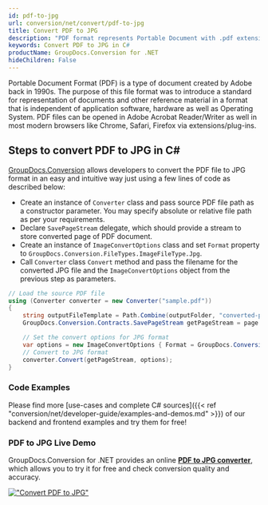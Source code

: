 ```yaml
---
id: pdf-to-jpg
url: conversion/net/convert/pdf-to-jpg
title: Convert PDF to JPG
description: "PDF format represents Portable Document with .pdf extension. Learn how to convert PDF to JPG file programmatically in C# language using GroupDocs.Conversion for .NET library."
keywords: Convert PDF to JPG in C#
productName: GroupDocs.Conversion for .NET
hideChildren: False
---
```


Portable Document Format (PDF) is a type of document created by Adobe back in 1990s. The purpose of this file format was to introduce a standard for representation of documents and other reference material in a format that is independent of application software, hardware as well as Operating System. PDF files can be opened in Adobe Acrobat Reader/Writer as well in most modern browsers like Chrome, Safari, Firefox via extensions/plug-ins.

## Steps to convert PDF to JPG in C#

[GroupDocs.Conversion](https://products.groupdocs.com/conversion/net) allows developers to convert the PDF file to JPG format in an easy and intuitive way just using a few lines of code as described below:

* Create an instance of `Converter` class and pass source PDF file path as a constructor parameter. You may specify absolute or relative file path as per your requirements. 
* Declare `SavePageStream` delegate, which should provide a stream to store converted page of PDF document.
* Create an instance of `ImageConvertOptions` class and set `Format` property to `GroupDocs.Conversion.FileTypes.ImageFileType.Jpg`.
* Call `Converter` class `Convert` method and pass the filename for the converted JPG file and the `ImageConvertOptions` object from the previous step as parameters.

```csharp
// Load the source PDF file
using (Converter converter = new Converter("sample.pdf"))
{
    string outputFileTemplate = Path.Combine(outputFolder, "converted-page-{0}.jpg");
    GroupDocs.Conversion.Contracts.SavePageStream getPageStream = page => new FileStream(string.Format(outputFileTemplate, page), FileMode.Create);

    // Set the convert options for JPG format
    var options = new ImageConvertOptions { Format = GroupDocs.Conversion.FileTypes.ImageFileType.Jpg };   
    // Convert to JPG format
    converter.Convert(getPageStream, options);
}
```

### Code Examples

Please find more [use-cases and complete C# sources]({{< ref "conversion/net/developer-guide/examples-and-demos.md" >}}) of our backend and frontend examples and try them for free!

### PDF to JPG Live Demo

GroupDocs.Conversion for .NET provides an online [**PDF to JPG converter**](https://products.groupdocs.app/conversion/pdf-to-jpg), which allows you to try it for free and check conversion quality and accuracy.

[!["Convert PDF to JPG"](conversion/net/images/convert-to-jpg/convert-pdf-to-jpg.png)](https://products.groupdocs.app/conversion/pdf-to-jpg)